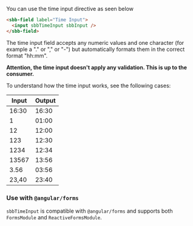 You can use the time input directive as seen below

```html
<sbb-field label="Time Input">
  <input sbbTimeInput sbbInput />
</sbb-field>
```

The time input field accepts any numeric values and one character
(for example a "." or "," or "-") but automatically formats them in the correct format "hh:mm".

**Attention, the time input doesn't apply any validation. This is up to the consumer.**

To understand how the time input works, see the following cases:

| Input | Output |
| ----- | ------ |
| 16:30 | 16:30  |
| 1     | 01:00  |
| 12    | 12:00  |
| 123   | 12:30  |
| 1234  | 12:34  |
| 13567 | 13:56  |
| 3.56  | 03:56  |
| 23,40 | 23:40  |

### Use with `@angular/forms`

`sbbTimeInput` is compatible with `@angular/forms` and supports both `FormsModule`
and `ReactiveFormsModule`.
